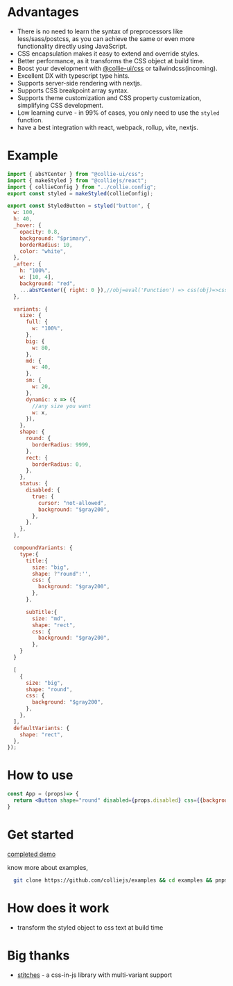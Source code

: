 # Advantages

- There is no need to learn the syntax of preprocessors like less/sass/postcss, as you can achieve the same or even more functionality directly using JavaScript.
- CSS encapsulation makes it easy to extend and override styles.
- Better performance, as it transforms the CSS object at build time.
- Boost your development with [@collie-ui/css](https://github.com/colliejs/collie-ui) or tailwindcss(incoming).
- Excellent DX with typescript type hints.
- Supports server-side rendering with nextjs.
- Supports CSS breakpoint array syntax.
- Supports theme customization and CSS property customization, simplifying CSS development.
- Low learning curve - in 99% of cases, you only need to use the `styled` function.
- have a best integration with react, webpack, rollup, vite, nextjs.

# Example

```jsx
import { absYCenter } from "@collie-ui/css";
import { makeStyled } from "@colliejs/react";
import { collieConfig } from "../collie.config";
export const styled = makeStyled(collieConfig);

export const StyledButton = styled("button", {
  w: 100,
  h: 40,
  _hover: {
    opacity: 0.8,
    background: "$primary",
    borderRadius: 10,
    color: "white",
  },
  _after: {
    h: "100%",
    w: [10, 4],
    background: "red",
    ...absYCenter({ right: 0 }),//obj=eval('Function') => css(obj)=>cssText. cssObject/styledObject
  },

  variants: {
    size: {
      full: {
        w: "100%",
      },
      big: {
        w: 80,
      },
      md: {
        w: 40,
      },
      sm: {
        w: 20,
      },
      dynamic: x => ({
        //any size you want
        w: x,
      }),
    },
    shape: {
      round: {
        borderRadius: 9999,
      },
      rect: {
        borderRadius: 0,
      },
    },
    status: {
      disabled: {
        true: {
          cursor: "not-allowed",
          background: "$gray200",
        },
      },
    },
  },

  compoundVariants: { 
    type:{
      title:{
        size: "big",
        shape: ?"round":'',
        css: {
          background: "$gray200",
        },
      },

      subTitle:{
        size: "md",
        shape: "rect",
        css: {
          background: "$gray200",
        },
    }
  }

  [
    {
      size: "big",
      shape: "round",
      css: {
        background: "$gray200",
      },
    },
  ],
  defaultVariants: {
    shape: "rect",
  },
});
```
<div className={xxx.variant-size-big}></div>

# How to use

```jsx
const App = (props)=> {
  return <Button shape="round" disabled={props.disabled} css={{background:'red'}}>Login<Button/>
}
```

# Get started

[completed demo](https://codesandbox.io/p/github/colliejs/examples/main?embed=1&file=%2Fsrc%2FStyledButton.tsx)

know more about examples,

```bash
  git clone https://github.com/colliejs/examples && cd examples && pnpm install && pnpm dev
```

# How does it work

- transform the styled object to css text at build time

# Big thanks

- [stitches](https://github.com/stitchesjs/stitches) - a css-in-js library with multi-variant support
